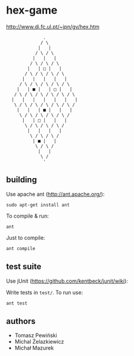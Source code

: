 hex-game
========

http://www.di.fc.ul.pt/~jpn/gv/hex.htm

```
              .
             / \
            |   |
           / \ / \
          |   |   |
         / \ / \ / \
        |   | □ |   |
       / \ / \ / \ / \
      |   |   |   |   |
     / \ / \ / \ / \ / \
    |   | ■ |   | □ |   |
   / \ / \ / \ / \ / \ / \
  |   |   |   |   |   |   |
   \ / \ / \ / \ / \ / \ /
    |   |   | ■ |   |   |
     \ / \ / \ / \ / \ /
      |   | □ |   |   |
       \ / \ / \ / \ /
        |   |   |   |
         \ / \ / \ /
          | ■ |   |
           \ / \ /
            |   |
             \ /
              '
```

## building

Use apache ant (http://ant.apache.org/):

```
sudo apt-get install ant
```

To compile & run:
```
ant
```

Just to compile:
```
ant compile
```

## test suite

Use jUnit (https://github.com/kentbeck/junit/wiki):

Write tests in `test/`. To run use:

```
ant test
```

## authors

* Tomasz Pewiński
* Michal Żelazkiewicz
* Michał Mazurek
